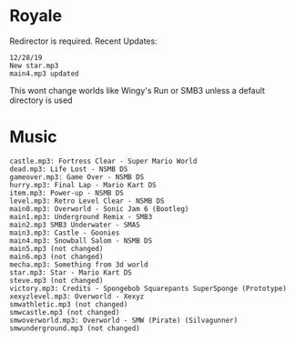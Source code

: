 # Royale
Redirector is required. Recent Updates:
```
12/28/19
New star.mp3
main4.mp3 updated
```
This wont change worlds like Wingy's Run or SMB3 unless a default directory is used
# Music
```
castle.mp3: Fortress Clear - Super Mario World
dead.mp3: Life Lost - NSMB DS
gameover.mp3: Game Over - NSMB DS
hurry.mp3: Final Lap - Mario Kart DS
item.mp3: Power-up - NSMB DS
level.mp3: Retro Level Clear - NSMB DS
main0.mp3: Overworld - Sonic Jam 6 (Bootleg)
main1.mp3: Underground Remix - SMB3
main2.mp3 SMB3 Underwater - SMAS
main3.mp3: Castle - Goonies
main4.mp3: Snowball Salom - NSMB DS
main5.mp3 (not changed)
main6.mp3 (not changed)
mecha.mp3: Something from 3d world
star.mp3: Star - Mario Kart DS
steve.mp3 (not changed)
victory.mp3: Credits - Spongebob Squarepants SuperSponge (Prototype)
xexyzlevel.mp3: Overworld - Xexyz
smwathletic.mp3 (not changed)
smwcastle.mp3 (not changed)
smwoverworld.mp3: Overworld - SMW (Pirate) (Silvagunner)
smwunderground.mp3 (not changed)
```
